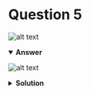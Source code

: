 # Question 5
![alt text](q5.png)

<details open>
<summary><b>Answer</b></summary>

![alt text](a5.svg)
</details>

<details>
<summary><b>Solution</b></summary>

![alt text](s5.png)
</details>
